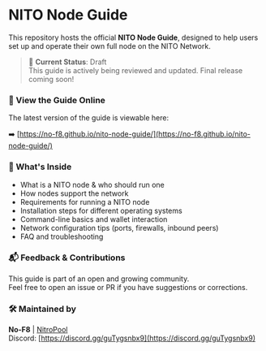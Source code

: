 # NITO Node Guide

This repository hosts the official **NITO Node Guide**, designed to help users set up and operate their own full node on the NITO Network.

> 🚧 **Current Status**: Draft  
> This guide is actively being reviewed and updated. Final release coming soon!

### 🔗 View the Guide Online

The latest version of the guide is viewable here:

➡️ [https://no-f8.github.io/nito-node-guide/](https://no-f8.github.io/nito-node-guide/)

### 📄 What's Inside

- What is a NITO node & who should run one
- How nodes support the network
- Requirements for running a NITO node
- Installation steps for different operating systems
- Command-line basics and wallet interaction
- Network configuration tips (ports, firewalls, inbound peers)
- FAQ and troubleshooting

### 📬 Feedback & Contributions

This guide is part of an open and growing community.  
Feel free to open an issue or PR if you have suggestions or corrections.

### 🛠️ Maintained by

**No-F8** | [NitroPool](https://nitropool.net)  
Discord: [https://discord.gg/guTygsnbx9](https://discord.gg/guTygsnbx9)
